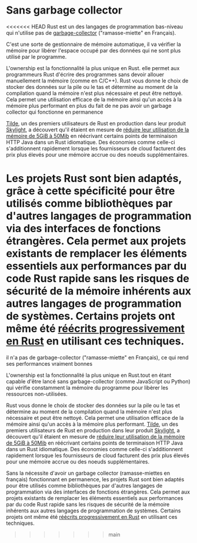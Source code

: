 # Sans garbage collector

<<<<<<< HEAD
Rust est un des langages de programmation bas-niveau qui n'utilise pas de [garbage-collector](https://en.wikipedia.org/wiki/Garbage_collection_(computer_science)) ("ramasse-miette" en Français).

C'est une sorte de gestionnaire de mémoire automatique, il va vérifier la mémoire pour libérer l'espace occupé par des données qui ne sont plus utilisé par le programme.

L'ownership est la fonctionnalité la plus unique en Rust. elle permet aux programmeurs Rust d'écrire des programmes sans devoir allouer manuellement la mémoire (comme en C/C++). Rust vous donne le choix de stocker des données sur la pile ou le tas et détermine au moment de la compilation quand la mémoire n'est plus nécessaire et peut être nettoyé. Cela permet une utilisation efficace de la mémoire ainsi qu'un accès à la mémoire plus performant en plus du fait de ne pas avoir un garbage collector qui fonctionne en permanence

[Tilde](https://www.tilde.io/), un des premiers utilisateurs de Rust en production dans leur produit [Skylight](https://www.skylight.io/), a découvert qu'il étaient en mesure de [réduire leur utilisation de la mémoire de 5GiB à 50Mib](https://www.rust-lang.org/static/pdfs/Rust-Tilde-Whitepaper.pdf) en réécrivant certains points de terminaison HTTP Java dans un Rust idiomatique. Des économies comme celle-ci s'additionnent rapidement lorsque les fournisseurs de cloud facturent des prix plus élevés pour une mémoire accrue ou des noeuds supplémentaires.

Les projets Rust sont bien adaptés, grâce à cette spécificité pour être utilisés comme bibliothèques par d'autres langages de programmation via des interfaces de fonctions étrangères. Cela permet aux projets existants de remplacer les éléments essentiels aux performances par du code Rust rapide sans les risques de sécurité de la mémoire inhérents aux autres langages de programmation de systèmes. Certains projets ont même été [réécrits progressivement en Rust](https://people.gnome.org/~federico/blog/librsvg-is-almost-rustified.html) en utilisant ces techniques.
=======
il n'a pas de garbage-collector ("ramasse-miette" en Français), ce qui rend ses performances vraiment bonnes

L'ownership est la fonctionnalité la plus unique en Rust.tout en étant capable d'être lancé sans garbage-collector (comme JavaScript ou Python) qui vérifie constamment la mémoire du programme pour libèrer les ressources non-utilisées.

Rust vous donne le choix de stocker des données sur la pile ou le tas et détermine au moment de la compilation quand la mémoire n'est plus nécessaire et peut être nettoyé. Cela permet une utilisation efficace de la mémoire ainsi qu'un accès à la mémoire plus performant. [Tilde](https://www.tilde.io/), un des premiers utilisateurs de Rust en production dans leur produit [Skylight](https://www.skylight.io/), a découvert qu'il étaient en mesure de [réduire leur utilisation de la mémoire de 5GiB à 50Mib](https://www.rust-lang.org/static/pdfs/Rust-Tilde-Whitepaper.pdf) en réécrivant certains points de terminaison HTTP Java dans un Rust idiomatique. Des économies comme celle-ci s'additionnent rapidement lorsque les fournisseurs de cloud facturent des prix plus élevés pour une mémoire accrue ou des noeuds supplémentaires.

Sans la nécessite d'avoir un garbage collector (ramasse-miettes en français) fonctionnant en permanence, les projets Rust sont bien adaptés pour être utilisés comme bibliothèques par d'autres langages de programmation via des interfaces de fonctions étrangères. Cela permet aux projets existants de remplacer les éléments essentiels aux performances par du code Rust rapide sans les risques de sécurité de la mémoire inhérents aux autres langages de programmation de systèmes. Certains projets ont même été [réécrits progressivement en Rust](https://people.gnome.org/~federico/blog/librsvg-is-almost-rustified.html) en utilisant ces techniques.
>>>>>>> main
